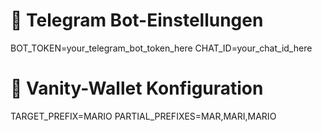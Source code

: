 # 🔐 Telegram Bot-Einstellungen
BOT_TOKEN=your_telegram_bot_token_here
CHAT_ID=your_chat_id_here

# 🧩 Vanity-Wallet Konfiguration
TARGET_PREFIX=MARIO
PARTIAL_PREFIXES=MAR,MARI,MARIO
